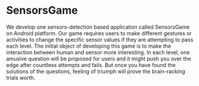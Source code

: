 # SensorsGame
We develop one sensors-detection based application called SensorsGame on Android platform. Our game requires users to  make different gestures or activities to change the specific sensor  values if they are attempting to pass each level. The initial object of developing this game is to make the interaction between human and sensor more interesting. In each level, one amusive question will be proposed for users and it might push you over the edge after countless attempts and fails. But once you have found the solutions of the questions, feeling of triumph will prove the brain-racking trials worth. 
